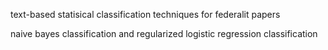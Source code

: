text-based statisical classification techniques for federalit papers


naive bayes classification and regularized logistic regression classification
